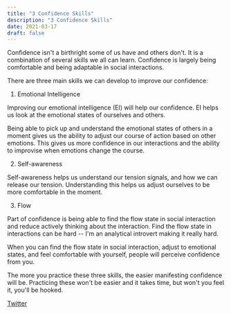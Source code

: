 ```yaml
---
title: "3 Confidence Skills"
description: "3 Confidence Skills"
date: 2021-03-17
draft: false
---
```


Confidence isn't a birthright some of us have and others don't. It is a combination of several skills we all can learn. Confidence is largely being comfortable and being adaptable in social interactions.  

There are three main skills we can develop to improve our confidence:  

1. Emotional Intelligence  

Improving our emotional intelligence (EI) will help our confidence.  EI helps us look at the emotional states of ourselves and others. 

Being able to pick up and understand the emotional states of others in a moment gives us the ability to adjust our course of action based on other emotions. This gives us more confidence in our interactions and the ability to improvise when emotions change the course.  

2. Self-awareness  

Self-awareness helps us understand our tension signals, and how we can release our tension. Understanding this helps us adjust ourselves to be more comfortable in the moment.  

3. Flow  

Part of confidence is being able to find the flow state in social interaction and reduce actively thinking about the interaction.  Find the flow state in interactions can be hard -- I'm an analytical introvert making it really hard.  

When you can find the flow state in social interaction, adjust to emotional states, and feel comfortable with yourself, people will perceive confidence from you.  

The more you practice these three skills, the easier manifesting confidence will be.  Practicing these won't be easier and it takes time, but won't you feel it, you'll be hooked.  

[Twitter](https://twitter.com/hippiebikeracer/status/1371823646235365378?s=20)